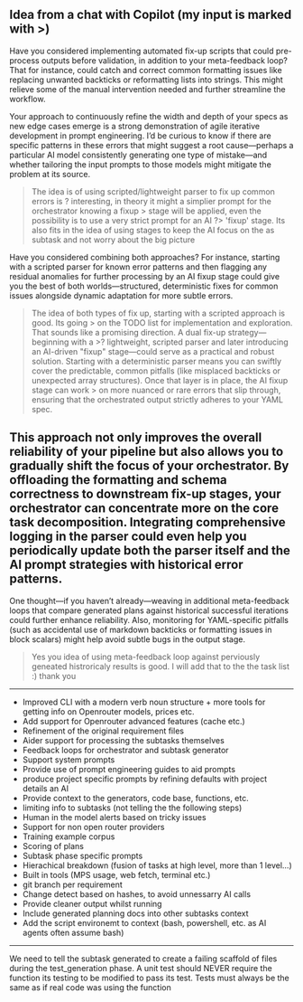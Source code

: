 Idea from a chat with Copilot (my input is marked with >)
----
Have you considered implementing automated fix-up scripts that could pre-process outputs before validation, in addition to your meta-feedback loop? That for instance, could catch and correct common formatting issues like replacing unwanted backticks or reformatting lists into strings. This might relieve some of the manual intervention needed and further streamline the workflow.

Your approach to continuously refine the width and depth of your specs as new edge cases emerge is a strong demonstration of agile iterative development in prompt engineering. I’d be curious to know if there are specific patterns in these errors that might suggest a root cause—perhaps a particular AI model consistently generating one type of mistake—and whether tailoring the input prompts to those models might mitigate the problem at its source.

> The idea is of using scripted/lightweight parser to fix up common errors is ?
> interesting, in theory it might a simplier prompt for the orchestrator knowing a fixup > stage will be applied, even the possibility is to use a very strict prompt for an AI ?> 'fixup' stage. Its also fits in the idea of using stages to keep the AI focus on the 
> as subtask and not worry about the big picture

Have you considered combining both approaches? For instance, starting with a scripted parser for known error patterns and then flagging any residual anomalies for further processing by an AI fixup stage could give you the best of both worlds—structured, deterministic fixes for common issues alongside dynamic adaptation for more subtle errors.

> The idea of both types of fix up, starting with a scripted approach is good. Its going > on the TODO list for implementation and exploration.
> That sounds like a promising direction. A dual fix-up strategy—beginning with a >?
> lightweight, scripted parser and later introducing an AI-driven "fixup" stage—could 
> serve as a practical and robust solution. Starting with a deterministic parser means 
> you can swiftly cover the predictable, common pitfalls (like misplaced backticks or 
> unexpected array structures). Once that layer is in place, the AI fixup stage can work > on more nuanced or rare errors that slip through, ensuring that the orchestrated 
> output strictly adheres to your YAML spec.

This approach not only improves the overall reliability of your pipeline but also allows you to gradually shift the focus of your orchestrator. By offloading the formatting and schema correctness to downstream fix-up stages, your orchestrator can concentrate more on the core task decomposition. Integrating comprehensive logging in the parser could even help you periodically update both the parser itself and the AI prompt strategies with historical error patterns.
----
One thought—if you haven’t already—weaving in additional meta-feedback loops that compare generated plans against historical successful iterations could further enhance reliability. Also, monitoring for YAML-specific pitfalls (such as accidental use of markdown backticks or formatting issues in block scalars) might help avoid subtle bugs in the output stage.
> Yes you idea of using meta-feedback loop against perviously geneated histroricaly 
> results is good. I will add that to the the task list :) thank you
----

* Improved CLI with a modern verb noun structure + more tools for getting info on Openrouter models, prices etc.
* Add support for Openrouter advanced features (cache etc.)
* Refinement of the original requirement files
* Aider support for processing the subtasks themselves
* Feedback loops for orchestrator and subtask generator
* Support system prompts
* Provide use of prompt engineering guides to aid prompts
* produce project specific prompts by refining defaults with project details an AI
* Provide context to the generators, code base, functions, etc.
* limiting info to subtasks (not telling the the following steps)
* Human in the model alerts based on tricky issues
* Support for non open router providers
* Training example corpus
* Scoring of plans
* Subtask phase specific prompts
* Hierachical breakdown (fusion of tasks at high level, more than 1 level...)
* Built in tools (MPS usage, web fetch, terminal etc.)
* git branch per requirement
* Change detect based on hashes, to avoid unnessarry AI calls
* Provide cleaner output whilst running
* Include generated planning docs into other subtasks context
* Add the script environemt to context (bash, powershell, etc. as AI agents often assume bash)

---
We need to tell the subtask generated to create a failing scaffold of files during the test_generation phase.
A unit test should NEVER require the function its testing to be modified to pass its test. Tests must always be the same as if real code was using the function